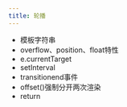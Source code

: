 ```yaml
---
title: 轮播
---
```


 - 模板字符串
 - overflow、position、float特性
 - e.currentTarget
 - setInterval
 - transitionend事件
 - offset()强制分开两次渲染
 - return

